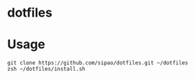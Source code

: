 # dotfiles

# Usage
```
git clone https://github.com/sipao/dotfiles.git ~/dotfiles
zsh ~/dotfiles/install.sh
```
